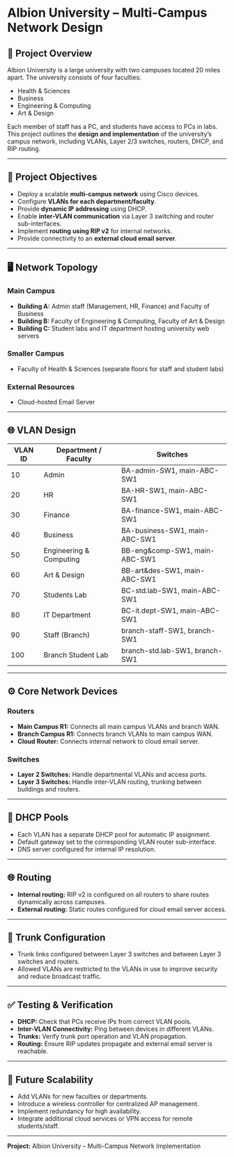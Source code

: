 # Albion University – Multi-Campus Network Design

## 📌 Project Overview
Albion University is a large university with two campuses located 20 miles apart. The university consists of four faculties:  

- Health & Sciences  
- Business  
- Engineering & Computing  
- Art & Design  

Each member of staff has a PC, and students have access to PCs in labs. This project outlines the **design and implementation** of the university’s campus network, including VLANs, Layer 2/3 switches, routers, DHCP, and RIP routing.

---

## 🎯 Project Objectives
- Deploy a scalable **multi-campus network** using Cisco devices.  
- Configure **VLANs for each department/faculty**.  
- Provide **dynamic IP addressing** using DHCP.  
- Enable **inter-VLAN communication** via Layer 3 switching and router sub-interfaces.  
- Implement **routing using RIP v2** for internal networks.  
- Provide connectivity to an **external cloud email server**.  

---

## 🖥️ Network Topology
### Main Campus
- **Building A:** Admin staff (Management, HR, Finance) and Faculty of Business  
- **Building B:** Faculty of Engineering & Computing, Faculty of Art & Design  
- **Building C:** Student labs and IT department hosting university web servers  

### Smaller Campus
- Faculty of Health & Sciences (separate floors for staff and student labs)  

### External Resources
- Cloud-hosted Email Server  

---

## 🌐 VLAN Design
| VLAN ID | Department / Faculty         | Switches                  |
|---------|-----------------------------|--------------------------|
| 10      | Admin                        | BA-admin-SW1, main-ABC-SW1 |
| 20      | HR                           | BA-HR-SW1, main-ABC-SW1  |
| 30      | Finance                      | BA-finance-SW1, main-ABC-SW1 |
| 40      | Business                     | BA-business-SW1, main-ABC-SW1 |
| 50      | Engineering & Computing      | BB-eng&comp-SW1, main-ABC-SW1 |
| 60      | Art & Design                 | BB-art&des-SW1, main-ABC-SW1 |
| 70      | Students Lab                 | BC-std.lab-SW1, main-ABC-SW1 |
| 80      | IT Department                | BC-it.dept-SW1, main-ABC-SW1 |
| 90      | Staff (Branch)               | branch-staff-SW1, branch-SW1 |
| 100     | Branch Student Lab           | branch-std.lab-SW1, branch-SW1 |

---

## ⚙️ Core Network Devices
### Routers
- **Main Campus R1:** Connects all main campus VLANs and branch WAN.  
- **Branch Campus R1:** Connects branch VLANs to main campus WAN.  
- **Cloud Router:** Connects internal network to cloud email server.  

### Switches
- **Layer 2 Switches:** Handle departmental VLANs and access ports.  
- **Layer 3 Switches:** Handle inter-VLAN routing, trunking between buildings and routers.  

---

## 📡 DHCP Pools
- Each VLAN has a separate DHCP pool for automatic IP assignment.  
- Default gateway set to the corresponding VLAN router sub-interface.  
- DNS server configured for internal IP resolution.

---

## 🌐 Routing
- **Internal routing:** RIP v2 is configured on all routers to share routes dynamically across campuses.  
- **External routing:** Static routes configured for cloud email server access.  

---

## 🔌 Trunk Configuration
- Trunk links configured between Layer 3 switches and between Layer 3 switches and routers.  
- Allowed VLANs are restricted to the VLANs in use to improve security and reduce broadcast traffic.  

---

## ✅ Testing & Verification
- **DHCP:** Check that PCs receive IPs from correct VLAN pools.  
- **Inter-VLAN Connectivity:** Ping between devices in different VLANs.  
- **Trunks:** Verify trunk port operation and VLAN propagation.  
- **Routing:** Ensure RIP updates propagate and external email server is reachable.  

---

## 🚀 Future Scalability
- Add VLANs for new faculties or departments.  
- Introduce a wireless controller for centralized AP management.  
- Implement redundancy for high availability.  
- Integrate additional cloud services or VPN access for remote students/staff.  

---

**Project:** Albion University – Multi-Campus Network Implementation  
